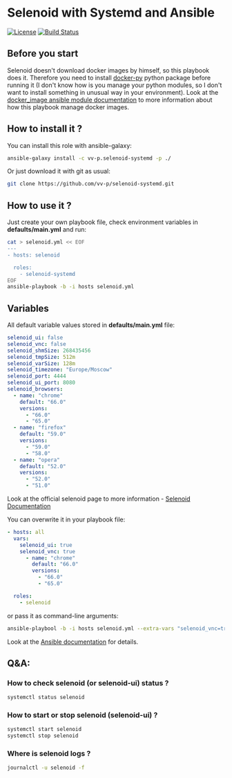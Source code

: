 # Selenoid with Systemd and Ansible

[![License](https://img.shields.io/badge/license-MIT-blue.svg)](https://opensource.org/licenses/MIT)
[![Build Status](https://travis-ci.org/vv-p/selenoid-systemd.svg?branch=master)](https://travis-ci.org/vv-p/selenoid-systemd)

## Before you start

Selenoid doesn't download docker images by himself, so this playbook does it. Therefore you need to install
[docker-py](https://pypi.org/project/docker-py/) python package before running it (I don't know how is you manage your python modules, so I don't want to 
install something in unusual way in your environment). Look at the 
[docker_image ansible module documentation](http://docs.ansible.com/ansible/latest/modules/docker_image_module.html)
to more information about how this playbook manage docker images.

## How to install it ?

You can install this role with ansible-galaxy:
```bash
ansible-galaxy install -c vv-p.selenoid-systemd -p ./
```

Or just download it with git as usual:
```bash
git clone https://github.com/vv-p/selenoid-systemd.git
```

## How to use it ?

Just create your own playbook file, check environment variables in **defaults/main.yml** and run:
```bash
cat > selenoid.yml << EOF
---
- hosts: selenoid

  roles:
    - selenoid-systemd
EOF
ansible-playbook -b -i hosts selenoid.yml
```

## Variables

All default variable values stored in **defaults/main.yml** file:

```yaml
selenoid_ui: false
selenoid_vnc: false
selenoid_shmSize: 268435456
selenoid_tmpSize: 512m
selenoid_varSize: 128m
selenoid_timezone: "Europe/Moscow"
selenoid_port: 4444
selenoid_ui_port: 8080
selenoid_browsers:
  - name: "chrome"
    default: "66.0"
    versions:
      - "66.0"
      - "65.0"
  - name: "firefox"
    default: "59.0"
    versions:
      - "59.0"
      - "58.0"
  - name: "opera"
    default: "52.0"
    versions:
      - "52.0"
      - "51.0"
```

Look at the official selenoid page to more information - [Selenoid Documentation](https://aerokube.com/selenoid/latest/#_configuration)

You can overwrite it in your playbook file:

```yaml
- hosts: all
  vars:
    selenoid_ui: true
    selenoid_vnc: true
      - name: "chrome"
        default: "66.0"
        versions:
          - "66.0"
          - "65.0"

  roles:
    - selenoid
```

or pass it as command-line arguments:

```bash
ansible-playbool -b -i hosts selenoid.yml --extra-vars "selenoid_vnc=true"
```

Look at the [Ansible documentation](http://docs.ansible.com/ansible/latest/user_guide/playbooks_variables.html) for details.


## Q&A:

### How to check selenoid (or selenoid-ui) status ?
```bash
systemctl status selenoid
```

### How to start or stop selenoid (selenoid-ui) ?
```bash
systemctl start selenoid
systemctl stop selenoid
```

### Where is selenoid logs ?
```bash
journalctl -u selenoid -f
```
